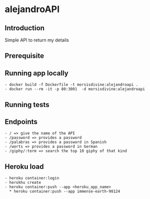 # alejandroAPI

## Introduction
Simple API to return my details

## Prerequisite


## Running app locally

    - docker build -f Dockerfile -t morsisdivine:alejandroapi .
    - docker run --rm -it -p 80:3001  -d morsisdivine:alejandroapi

## Running tests


## Endpoints

    - / => give the name of the API
    - /password => provides a password
    - /palabras => provides a password in Spanish
    - /worts => provides a password in German
    - /giphy/:term => search the top 10 giphy of that kind

## Heroku load

    - heroku container:login
    - herokhu create
    - heroku container:push --app <heroku_app_name>
      * heroku container:push --app immense-earth-98124
